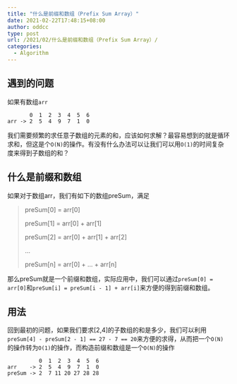 ```yaml
---
title: "什么是前缀和数组（Prefix Sum Array）"
date: 2021-02-22T17:48:15+08:00
author: oddcc
type: post
url: /2021/02/什么是前缀和数组（Prefix Sum Array）/
categories:
  - Algorithm
---
```


## 遇到的问题

如果有数组`arr`

```
       0  1  2  3  4  5  6
arr -> 2  5  4  9  7  1  0
```

我们需要频繁的求任意子数组的元素的和，应该如何求解？最容易想到的就是循环求和，但这是个`O(N)`的操作。有没有什么办法可以让我们可以用`O(1)`的时间复杂度来得到子数组的和？

## 什么是前缀和数组

如果对于数组arr，我们有如下的数组preSum，满足

> preSum[0] = arr[0]
>
> preSum[1] = arr[0] + arr[1]
>
> preSum[2] = arr[0] + arr[1] + arr[2]
>
> ...
>
> preSum[n] = arr[0] + ... + arr[n]

那么preSum就是一个前缀和数组，实际应用中，我们可以通过`preSum[0] = arr[0]`和`preSum[i] = preSum[i - 1] + arr[i]`来方便的得到前缀和数组。

## 用法

回到最初的问题，如果我们要求[2,4]的子数组的和是多少，我们可以利用`preSum[4] - preSum[2 - 1] == 27 - 7 == 20`来方便的求得，从而把一个`O(N)`的操作转为`O(1)`的操作，而构造前缀和数组是一个`O(N)`的操作

```
          0  1  2  3  4  5  6
arr    -> 2  5  4  9  7  1  0
preSum -> 2  7 11 20 27 28 28
```

